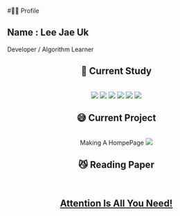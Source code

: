 #🙋‍♂️ Profile
## Name : Lee Jae Uk
Developer / Algorithm Learner


<div align="center">
    <h2>📖 Current Study</h2>
</div>
<br/>
<div align="center">
    <img src="https://img.shields.io/badge/VSCode-007ACC?style=flat-square&logo=Visual%20Studio%20Code&logoColor=white" />
    <img src="https://img.shields.io/badge/Python-3776AB?style=flat-square&logo=Python&logoColor=white" />
    <img src="https://img.shields.io/badge/C-A8B9CC?style=flat-square&logo=c&logoColor=white" />
    <img src="https://img.shields.io/badge/C++-00599C?style=flat-square&logo=cplusplus&logoColor=white" />
    <img src="https://img.shields.io/badge/Github-181717?style=flat-square&logo=github&logoColor=white" />
    <img src="https://img.shields.io/badge/Linux-FCC624?style=flat-square&logo=Linux&logoColor=black" />
</div>


<div align="Center">
    <h2>😅 Current Project</h2>
</div>
<br/>
<div align="center">
    <p1>Making A HompePage</p1>
    <img src="https://img.shields.io/badge/Node.js-339933?style=flat-square&logo=Node.js&logoColor=white" />
    
</div>


<div align="Center">
    <h2>😼 Reading Paper</h2>
</div>
<br/>
<div align="center">
    <a href="\(https://proceedings.neurips.cc/paper_files/paper/2017/file/3f5ee243547dee91fbd053c1c4a845aa-Paper.pdf)">
    <h2>Attention Is All You Need!</h2>
    </a>    
</div>
